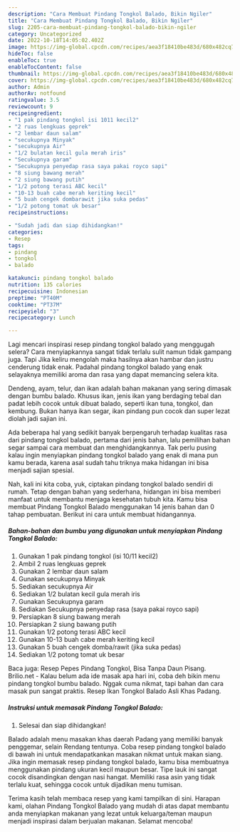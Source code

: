 ```yaml
---
description: "Cara Membuat Pindang Tongkol Balado, Bikin Ngiler"
title: "Cara Membuat Pindang Tongkol Balado, Bikin Ngiler"
slug: 2205-cara-membuat-pindang-tongkol-balado-bikin-ngiler
category: Uncategorized
date: 2022-10-18T14:05:02.402Z
image: https://img-global.cpcdn.com/recipes/aea3f18410be483d/680x482cq70/pindang-tongkol-balado-foto-resep-utama.jpg
hideToc: false
enableToc: true
enableTocContent: false
thumbnail: https://img-global.cpcdn.com/recipes/aea3f18410be483d/680x482cq70/pindang-tongkol-balado-foto-resep-utama.jpg
cover: https://img-global.cpcdn.com/recipes/aea3f18410be483d/680x482cq70/pindang-tongkol-balado-foto-resep-utama.jpg
author: Admin
authorAv: notfound
ratingvalue: 3.5
reviewcount: 9
recipeingredient:
- "1 pak pindang tongkol isi 1011 kecil2"
- "2 ruas lengkuas geprek"
- "2 lembar daun salam"
- "secukupnya Minyak"
- "secukupnya Air"
- "1/2 bulatan kecil gula merah iris"
- "Secukupnya garam"
- "Secukupnya penyedap rasa saya pakai royco sapi"
- "8 siung bawang merah"
- "2 siung bawang putih"
- "1/2 potong terasi ABC kecil"
- "10-13 buah cabe merah keriting kecil"
- "5 buah cengek dombarawit jika suka pedas"
- "1/2 potong tomat uk besar"
recipeinstructions:

- "Sudah jadi dan siap dihidangkan!"
categories:
- Resep
tags:
- pindang
- tongkol
- balado

katakunci: pindang tongkol balado 
nutrition: 135 calories
recipecuisine: Indonesian
preptime: "PT40M"
cooktime: "PT37M"
recipeyield: "3"
recipecategory: Lunch

---
```



Lagi mencari inspirasi resep pindang tongkol balado yang menggugah selera? Cara menyiapkannya sangat tidak terlalu sulit namun tidak gampang juga. Tapi Jika keliru mengolah maka hasilnya akan hambar dan justru cenderung tidak enak. Padahal pindang tongkol balado yang enak selayaknya memiliki aroma dan rasa yang dapat memancing selera kita.


Dendeng, ayam, telur, dan ikan adalah bahan makanan yang sering dimasak dengan bumbu balado. Khusus ikan, jenis ikan yang berdaging tebal dan padat lebih cocok untuk dibuat balado, seperti ikan tuna, tongkol, dan kembung. Bukan hanya ikan segar, ikan pindang pun cocok dan super lezat diolah jadi sajian ini.

Ada beberapa hal yang sedikit banyak berpengaruh terhadap kualitas rasa dari pindang tongkol balado, pertama dari jenis bahan, lalu pemilihan bahan segar sampai cara membuat dan menghidangkannya. Tak perlu pusing kalau ingin menyiapkan pindang tongkol balado yang enak di mana pun kamu berada, karena asal sudah tahu triknya maka hidangan ini bisa menjadi sajian spesial.


Nah, kali ini kita coba, yuk, ciptakan pindang tongkol balado sendiri di rumah. Tetap dengan bahan yang sederhana, hidangan ini bisa memberi manfaat untuk membantu menjaga kesehatan tubuh kita. Kamu bisa membuat Pindang Tongkol Balado menggunakan 14 jenis bahan dan 0 tahap pembuatan. Berikut ini cara untuk membuat hidangannya.

<!--inarticleads1-->

##### Bahan-bahan dan bumbu yang digunakan untuk menyiapkan Pindang Tongkol Balado:

1. Gunakan 1 pak pindang tongkol (isi 10/11 kecil2)
1. Ambil 2 ruas lengkuas geprek
1. Gunakan 2 lembar daun salam
1. Gunakan secukupnya Minyak
1. Sediakan secukupnya Air
1. Sediakan 1/2 bulatan kecil gula merah iris
1. Gunakan Secukupnya garam
1. Sediakan Secukupnya penyedap rasa (saya pakai royco sapi)
1. Persiapkan 8 siung bawang merah
1. Persiapkan 2 siung bawang putih
1. Gunakan 1/2 potong terasi ABC kecil
1. Gunakan 10-13 buah cabe merah keriting kecil
1. Gunakan 5 buah cengek domba/rawit (jika suka pedas)
1. Sediakan 1/2 potong tomat uk besar


Baca juga: Resep Pepes Pindang Tongkol, Bisa Tanpa Daun Pisang. Brilio.net - Kalau belum ada ide masak apa hari ini, coba deh bikin menu pindang tongkol bumbu balado. Nggak cuma nikmat, tapi bahan dan cara masak pun sangat praktis. Resep Ikan Tongkol Balado Asli Khas Padang. 

<!--inarticleads2-->

##### Instruksi untuk memasak Pindang Tongkol Balado:


1. Selesai dan siap dihidangkan!

Balado adalah menu masakan khas daerah Padang yang memiliki banyak penggemar, selain Rendang tentunya. Coba resep pindang tongkol balado di bawah ini untuk mendapatkankan masakan nikmat untuk makan siang. Jika ingin memasak resep pindang tongkol balado, kamu bisa membuatnya menggunakan pindang ukuran kecil maupun besar. Tipe lauk ini sangat cocok disandingkan dengan nasi hangat. Memiliki rasa asin yang tidak terlalu kuat, sehingga cocok untuk dijadikan menu tumisan. 

Terima kasih telah membaca resep yang kami tampilkan di sini. Harapan kami, olahan Pindang Tongkol Balado yang mudah di atas dapat membantu anda menyiapkan makanan yang lezat untuk keluarga/teman maupun menjadi inspirasi dalam berjualan makanan. Selamat mencoba!
